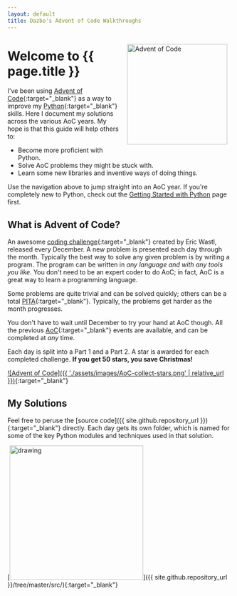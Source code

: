 ```yaml
---
layout: default
title: Dazbo's Advent of Code Walkthroughs
---
```

<img src="{{'/assets/images/AoC-tree.png' | relative_url }}" alt="Advent of Code" style="margin:15px 10px 10px 15px; float: right; width:225px" />

# Welcome to {{ page.title }}

I've been using [Advent of Code](https://adventofcode.com/){:target="_blank"} as a way to improve my [Python](https://www.python.org/){:target="_blank"} skills. 
Here I document my solutions across the various AoC years. 
My hope is that this guide will help others to:

- Become more proficient with Python.
- Solve AoC problems they might be stuck with.
- Learn some new libraries and inventive ways of doing things.

Use the navigation above to jump straight into an AoC year. If you're completely new to Python, check out the [Getting Started with Python](python/) page first.

## What is Advent of Code?

An awesome [coding challenge](https://adventofcode.com/2021/about){:target="_blank"} created by Eric Wastl,
released every December. A new problem is presented each day through the month. 
Typically the best way to solve any given problem is by writing a program.
The program can be written in _any language and with any tools you like_.
You don't need to be an expert coder to do AoC; in fact, AoC is a great way to learn a programming language.

Some problems are quite trivial and can be solved quickly; 
others can be a total [PITA](https://acronyms.thefreedictionary.com/PITA){:target="_blank"}.
Typically, the problems get harder as the month progresses.

You don't have to wait until December to try your hand at AoC though. 
All the previous [AoC](https://adventofcode.com/2021/events){:target="_blank"} events are available, and can be completed at _any_ time.

Each day is split into a Part 1 and a Part 2.  A star is awarded for each completed challenge.
**If you get 50 stars, you save Christmas!**

[![Advent of Code]({{ './assets/images/AoC-collect-stars.png' | relative_url }})](https://adventofcode.com/2021/about){:target="_blank"}

## My Solutions

Feel free to peruse the [source code]({{ site.github.repository_url }}){:target="_blank"} directly.
Each day gets its own folder, which is named for some of the key Python modules and techniques used in that solution.

[<img src="{{ './assets/images/AoC_src_folders.png' | relative_url }}" alt="drawing" style="width:300px;"/>]({{ site.github.repository_url }}/tree/master/src/){:target="_blank"}